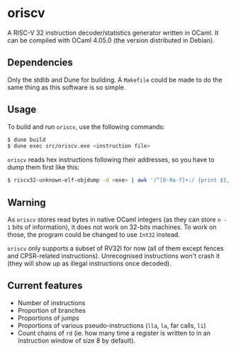# oriscv

A RISC-V 32 instruction decoder/statistics generator written in OCaml.  It can
be compiled with OCaml 4.05.0 (the version distributed in Debian).

## Dependencies

Only the stdlib and Dune for building.  A `Makefile` could be made to do the
same thing as this software is so simple.

## Usage

To build and run `oriscv`, use the following commands:

```sh
$ dune build
$ dune exec src/oriscv.exe <instruction file>
```

`oriscv` reads hex instructions following their addresses, so you have to dump
them first like this:

```sh
$ riscv32-unknown-elf-objdump -d <exe> | awk '/^[0-9a-f]+:/ {print $1, $2}' >out.dis
```

## Warning

As `oriscv` stores read bytes in native OCaml integers (as they can store
`n - 1` bits of information), it does not work on 32-bits machines.  To work on
those, the program could be changed to use `Int32` instead.

`oriscv` only supports a subset of RV32I for now (all of them except fences and
CPSR-related instructions).  Unrecognised instructions won't crash it (they will
show up as illegal instructions once decoded).

## Current features

 * Number of instructions
 * Proportion of branches
 * Proportions of jumps
 * Proportions of various pseudo-instructions (`lla`, `la`, far calls, `li`)
 * Count chains of `rd` (ie. how many time a register is written to in an
   instruction window of size 8 by default).

